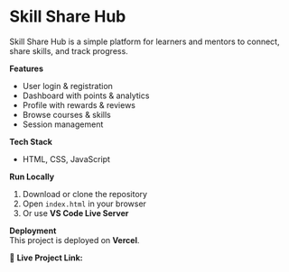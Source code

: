 # Skill Share Hub  

Skill Share Hub is a simple platform for learners and mentors to connect, share skills, and track progress.  

**Features**  
- User login & registration  
- Dashboard with points & analytics  
- Profile with rewards & reviews  
- Browse courses & skills  
- Session management  

**Tech Stack**  
- HTML, CSS, JavaScript  

**Run Locally**  
1. Download or clone the repository  
2. Open `index.html` in your browser  
3. Or use **VS Code Live Server**  

**Deployment**  
This project is deployed on **Vercel**.  

🔗 **Live Project Link:**  

